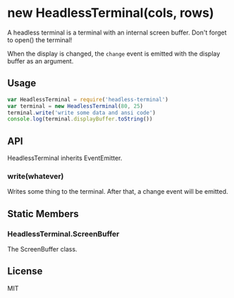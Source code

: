 # new HeadlessTerminal(cols, rows)

A headless terminal is a terminal with an internal screen buffer.
Don't forget to open() the terminal!

When the display is changed, the `change` event is emitted
with the display buffer as an argument.

## Usage

```javascript
var HeadlessTerminal = require('headless-terminal')
var terminal = new HeadlessTerminal(80, 25)
terminal.write('write some data and ansi code')
console.log(terminal.displayBuffer.toString())
```

## API

HeadlessTerminal inherits EventEmitter.

### write(whatever)

Writes some thing to the terminal.
After that, a change event will be emitted.

## Static Members

### HeadlessTerminal.ScreenBuffer

The ScreenBuffer class.

## License

MIT

